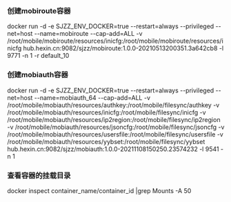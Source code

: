 ### 创建mobiroute容器
docker run  -d -e SJZZ_ENV_DOCKER=true --restart=always --privileged --net=host --name=mobiroute --cap-add=ALL -v /root/mobile/mobiroute/resources/inicfg:/root/mobile/mobiroute/resources/inicfg hub.hexin.cn:9082/sjzz/mobiroute:1.0.0-20210513200351.3a642cb8 -l 9771 -n 1 -r default_10

### 创建mobiauth容器
docker run  -d -e SJZZ_ENV_DOCKER=true --restart=always --privileged --net=host --name=mobiauth_64 --cap-add=ALL -v /root/mobile/mobiauth/resources/authkey:/root/mobile/filesync/authkey -v /root/mobile/mobiauth/resources/inicfg:/root/mobile/filesync/inicfg -v /root/mobile/mobiauth/resources/ip2region:/root/mobile/filesync/ip2region -v /root/mobile/mobiauth/resources/jsoncfg:/root/mobile/filesync/jsoncfg -v /root/mobile/mobiauth/resources/usersfile:/root/mobile/filesync/usersfile -v /root/mobile/mobiauth/resources/yybset:/root/mobile/filesync/yybset hub.hexin.cn:9082/sjzz/mobiauth:1.0.0-20211108150250.23574232 -l 9541 -n 1

### 查看容器的挂载目录
docker inspect container_name/container_id |grep Mounts -A 50